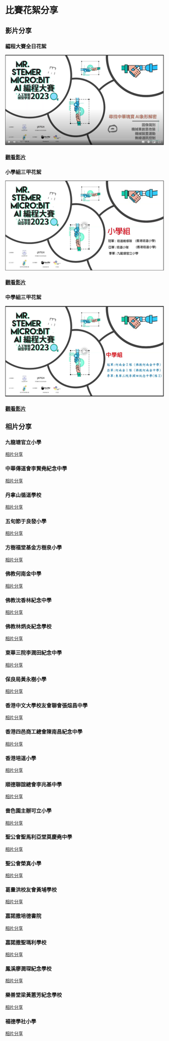 # 比賽花絮分享

## 影片分享

### 編程大賽全日花絮

[![](./images/video1.png)](https://youtu.be/EXqcPOr2Lm8)

### [觀看影片](https://youtu.be/EXqcPOr2Lm8)

### 小學組三甲花絮

[![](./images/video2.png)](https://youtu.be/OsH76zBP-5g)

### [觀看影片](https://youtu.be/OsH76zBP-5g)

### 中學組三甲花絮

[![](./images/video3.png)](https://youtu.be/FR7IBEkAkh8)

### [觀看影片](https://youtu.be/FR7IBEkAkh8)

## 相片分享

### 九龍塘官立小學

[相片分享](https://drive.google.com/drive/folders/1430DgTfUkdiyZfYm3MRco5fxjH6uu8jn?usp=sharing)

### 中華傳道會李賢堯紀念中學

[相片分享](https://drive.google.com/drive/folders/1kZ_FKN8KL7gfegsESv-gmQFcxqZsvYOX?usp=sharing)

### 丹拿山循道學校

[相片分享](https://drive.google.com/drive/folders/1wJCgFYqB_HDPAw39WBSzMm71zimXHjml?usp=sharing)

### 五旬節于良發小學

[相片分享](https://drive.google.com/drive/folders/1VCK9TlQ_kyO7t8X2-nuDJ5IdGnMOjde6?usp=sharing)

### 方樹福堂基金方樹泉小學

[相片分享](https://drive.google.com/drive/folders/16VDP-G6LI0kOwHH4cwYZ0aN7er-pxYRX?usp=sharing)

### 佛教何南金中學

[相片分享](https://drive.google.com/drive/folders/1Xp-ykeQrzKTUBuB-t2UzPwo1RGSkfoGt?usp=sharing)

### 佛教沈香林紀念中學

[相片分享](https://drive.google.com/drive/folders/12L50O9OW-Whe5n1w74M3sxcRWlnOYyeR?usp=sharing)

### 佛教林炳炎紀念學校

[相片分享](https://drive.google.com/drive/folders/18S_fq9nPPMfFH-gThgy2DZ6xwa08mzz4?usp=sharing)

### 東華三院李潤田紀念中學

[相片分享](https://drive.google.com/drive/folders/1brEUG0OAVnE3B1Q_fW2GXZP7oi8bakqL?usp=sharing)

### 保良局黃永樹小學

[相片分享](https://drive.google.com/drive/folders/1EFsSNnu_u_bDpndv52qOswLZAinURyLJ?usp=sharing)

### 香港中文大學校友會聯會張煊昌中學

[相片分享](https://drive.google.com/drive/folders/1VoDTU0vuQ9QwtuftZ0W4-q1KhlqhaDX4?usp=sharing)

### 香港四邑商工總會陳南昌紀念中學

[相片分享](https://drive.google.com/drive/folders/1enUQ9eeIphXIbEGi6gp3j4p0P9w8a40C?usp=sharing)

### 香港培道小學

[相片分享](https://drive.google.com/drive/folders/1G3qFUrT8sq7Twrb2ae3t0uIsKV4F4Ao5?usp=sharing)

### 順德聯誼總會李兆基中學

[相片分享](https://drive.google.com/drive/folders/1ApOA8A4_Qjd3V59s6k_9D4lzcVTEWl6v?usp=share_link)

### 嗇色園主辦可立小學

[相片分享](https://drive.google.com/drive/folders/10bNHTooxgZ-CTpMyZtiuE5JdC5YiHz4t?usp=sharing)

### 聖公會聖馬利亞堂莫慶堯中學

[相片分享](https://drive.google.com/drive/folders/1aNE6AbdhkRAqR3L0dlpJcmFnfQ9FOxC4?usp=sharing)

### 聖公會榮真小學

[相片分享](https://drive.google.com/drive/folders/1HCnFjtWtjhHO_8sRh8dFm3BxmQRMpKAD?usp=sharing)

### 葛量洪校友會黃埔學校

[相片分享](https://drive.google.com/drive/folders/1tELVQsJQvnIaOgD8IAgojZMGAQklxBAL?usp=sharing)

### 嘉諾撒培德書院

[相片分享](https://drive.google.com/drive/folders/1gTbfQZtGQNT7gQQhVEaOc63i2eIsTO10?usp=sharing)

### 嘉諾撒聖瑪利學校

[相片分享](https://drive.google.com/drive/folders/1D9OZ2o26kD1kMkz82PtKChitYvIwJqyr?usp=sharing)

### 鳳溪廖潤琛紀念學校

[相片分享](https://drive.google.com/drive/folders/160NTOE4BG2UKd3v78JR6LtVaGUB_Nkov?usp=sharing)

### 樂善堂梁黃蕙芳紀念學校

[相片分享](https://drive.google.com/drive/folders/1hjCqEUtJ_lg5QXIbBo5iEzo6WTUuS_jU?usp=sharing)

### 褔德學社小學

[相片分享](https://drive.google.com/drive/folders/1-0kSGtD4p8E6_TYR0NPu9-ZmXJUGjc9k?usp=share_link)